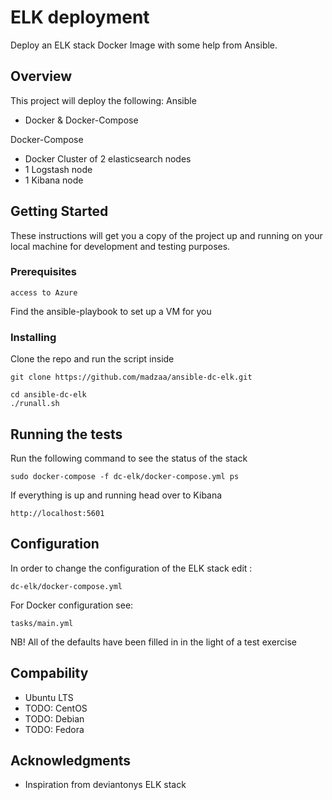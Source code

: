 # ELK deployment

Deploy an ELK stack Docker Image with some help from Ansible.
## Overview

This project will deploy the following:
Ansible

* Docker & Docker-Compose

Docker-Compose
  
* Docker Cluster of 2 elasticsearch nodes
* 1 Logstash node
* 1 Kibana node

## Getting Started

These instructions will get you a copy of the project up and running on your local machine for development and testing purposes. 

### Prerequisites

```
access to Azure
```

Find the ansible-playbook to set up a VM for you 

### Installing

Clone the repo and run the script inside

```
git clone https://github.com/madzaa/ansible-dc-elk.git
```

```
cd ansible-dc-elk
./runall.sh
```

## Running the tests

Run the following command to see the status of the stack

```
sudo docker-compose -f dc-elk/docker-compose.yml ps
```

If everything is up and running head over to Kibana

```
http://localhost:5601
```

## Configuration

In order to change the configuration of the ELK stack edit :

```
dc-elk/docker-compose.yml
```

For Docker configuration see:
```
tasks/main.yml
```

NB! All of the defaults have been filled in in the light of a test exercise

## Compability

* Ubuntu LTS
* TODO: CentOS
* TODO: Debian
* TODO: Fedora


## Acknowledgments

* Inspiration from deviantonys ELK stack
